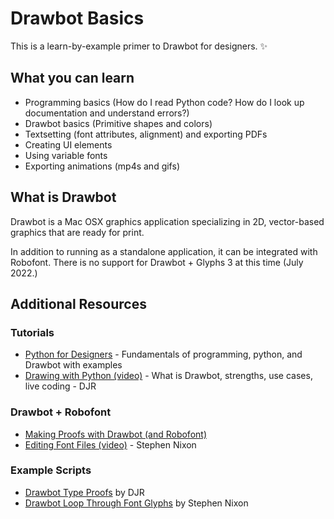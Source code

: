 # Drawbot Basics

This is a learn-by-example primer to Drawbot for designers. ✨

## What you can learn

- Programming basics (How do I read Python code? How do I look up documentation and understand errors?)
- Drawbot basics (Primitive shapes and colors)
- Textsetting (font attributes, alignment) and exporting PDFs
- Creating UI elements
- Using variable fonts
- Exporting animations (mp4s and gifs)

## What is Drawbot

Drawbot is a Mac OSX graphics application specializing in 2D, vector-based graphics that are ready for print.

In addition to running as a standalone application, it can be integrated with Robofont. There is no support for Drawbot + Glyphs 3 at this time (July 2022.)

## Additional Resources

### Tutorials

- [Python for Designers](https://pythonfordesigners.com/) - Fundamentals of programming, python, and Drawbot with examples
- [Drawing with Python (video)](https://www.youtube.com/watch?v=h5h6NXC8ZoY) - What is Drawbot, strengths, use cases, live coding - DJR

### Drawbot + Robofont

- [Making Proofs with Drawbot (and Robofont)](https://robofont.com/documentation/tutorials/making-proofs-with-drawbot/#making-proofs-with-drawbot)
- [Editing Font Files (video)](https://www.youtube.com/watch?v=RGRFnXYGFqs) - Stephen Nixon

### Example Scripts

- [Drawbot Type Proofs](https://github.com/djrrb/Drawbot-Type-Proofs/) by DJR
- [Drawbot Loop Through Font Glyphs](https://github.com/arrowtype/drawbot--loop-through-font-glyphs) by Stephen Nixon
